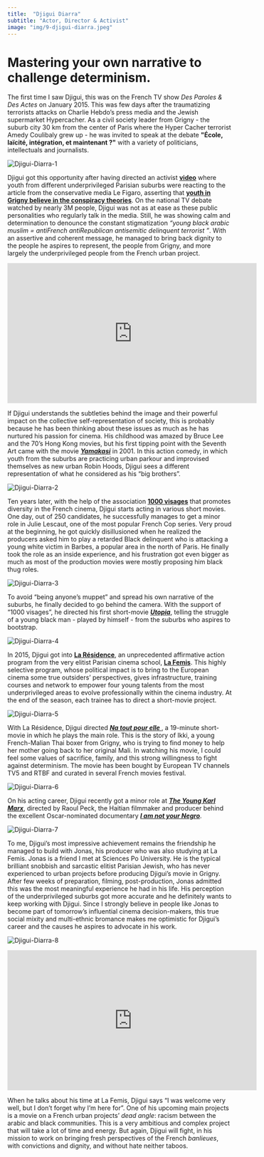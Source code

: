 ```yaml
---
title:  "Djigui Diarra"
subtitle: "Actor, Director & Activist"
image: "img/9-djigui-diarra.jpeg"
---
```


# Mastering your own narrative to challenge determinism. 


The first time I saw Djigui, this was on the French TV show _Des Paroles & Des Actes_ on January 2015. This was few days after the traumatizing terrorists attacks on Charlie Hebdo’s press media and the Jewish supermarket Hypercacher. As a civil society leader from Grigny - the suburb city 30 km from the center of Paris where the Hyper Cacher terrorist Amedy Coulibaly grew up - he was invited to speak at the debate __"École, laïcité, intégration, et maintenant ?"__ with a variety of politicians, intellectuals and journalists. 
 
![Djigui-Diarra-1](img/djigui-diarra-1.jpg)
 
Djigui got this opportunity after having directed an activist __[video](https://www.youtube.com/watch?v=jUueJEnjor8)__ where youth from different underprivileged Parisian suburbs were reacting to the article from the conservative media Le Figaro, asserting that __[youth in Grigny believe in the conspiracy theories](http://www.lefigaro.fr/actualite-france/2015/01/14/01016-20150114ARTFIG00449--grigny-la-ville-de-coulibaly-la-theorie-du-complot-va-bon-train.php)__. On the national TV debate watched by nearly 3M people, Djigui was not as at ease as these public personalities who regularly talk in the media. Still, he was showing calm and determination to denounce the constant stigmatization _“young black arabic muslim = antiFrench antiRepublican antisemitic delinquent terrorist ”_. With an assertive and coherent message, he managed to bring back dignity to the people he aspires to represent, the people from Grigny, and more largely the underprivileged people from the French urban project.
 
<!-- Video Reporterre Citoyen >> https://www.youtube.com/watch?v=jUueJEnjor8 -->

<iframe width="560" height="315" src="https://www.youtube.com/embed/jUueJEnjor8" frameborder="0" allowfullscreen></iframe>

 
If Djigui understands the subtleties behind the image and their powerful impact on the collective self-representation of society, this is probably because he has been thinking about these issues as much as he has nurtured his passion for cinema. His childhood was amazed by Bruce Lee and the 70’s Hong Kong movies, but his first tipping point with the Seventh Art came with the movie __*[Yamakasi](https://www.youtube.com/watch?v=aA0wW7E-Wok)*__ in 2001. In this action comedy, in which youth from the suburbs are practicing urban parkour and improvised themselves as new urban Robin Hoods, Djigui sees a different representation of what he considered as his “big brothers”. 
 
![Djigui-Diarra-2](img/djigui-diarra-2.jpg)
 
Ten years later, with the help of the association __[1000 visages](https://www.facebook.com/1000visages/)__ that promotes diversity in the French cinema, Djigui starts acting in various short movies. One day, out of 250 candidates, he successfully manages to get a minor role in Julie Lescaut, one of the most popular French Cop series. Very proud at the beginning, he got quickly disillusioned when he realized the producers asked him to play a retarded Black delinquent who is attacking a young white victim in Barbes, a popular area in the north of Paris. He finally took the role as an inside experience, and his frustration got even bigger as much as most of the production movies were mostly proposing him black thug roles. 
 
![Djigui-Diarra-3](img/djigui-diarra-3.jpg)
 
To avoid “being anyone’s muppet” and spread his own narrative of the suburbs, he finally decided to go behind the camera. With the support of “1000 visages”, he directed his first short-movie __*[Utopia](https://vimeo.com/68600058)*__, telling the struggle of a young black man - played by himself - from the suburbs who aspires to bootstrap. 
 
![Djigui-Diarra-4](img/djigui-diarra-4.jpg)
 
In 2015, Djigui got into __[La Résidence](http://www.femis.fr/programme-la-residence-489)__, an unprecedented affirmative action program from the very elitist Parisian cinema school, __[La Femis](http://www.femis.fr/)__. This highly selective program, whose political impact is to bring to the European cinema some true outsiders’ perspectives, gives infrastructure, training courses and network to empower four young talents from the most underprivileged areas to evolve professionally within the cinema industry. At the end of the season, each trainee has to direct a short-movie project. 
 
![Djigui-Diarra-5](img/djigui-diarra-5.jpg)
 
With La Résidence, Djigui directed __*[Na tout pour elle ](https://www.facebook.com/FrontiereDesCouleurs/)*__, a 19-minute short-movie in which he plays the main role. This is the story of Ikki, a young French-Malian Thai boxer from Grigny, who is trying to find money to help her mother going back to her original Mali. In watching his movie, I could feel some values of sacrifice, family, and this strong willingness to fight against determinism. The movie has been bought by European TV channels TV5 and RTBF and curated in several French movies festival. 
 
![Djigui-Diarra-6](img/djigui-diarra-6.jpg)
 
On his acting career, Djigui recently got a minor role at __*[The Young Karl Marx](https://www.youtube.com/watch?v=Dz-1BLjQlHo)*__, directed by Raoul Peck, the Haitian filmmaker and producer behind the excellent Oscar-nominated documentary __*[I am not your Negro](https://www.youtube.com/watch?v=rNUYdgIyaPM)*__.
 
![Djigui-Diarra-7](img/djigui-diarra-7.jpg)
 
To me, Djigui’s most impressive achievement remains the friendship he managed to build with Jonas, his producer who was also studying at La Femis. Jonas is a friend I met at Sciences Po University. He is the typical brilliant snobbish and sarcastic elitist Parisian Jewish, who has never experienced to urban projects before producing Djigui’s movie in Grigny. After few weeks of preparation, filming, post-production, Jonas admitted this was the most meaningful experience he had in his life. His perception of the underprivileged suburbs got more accurate and he definitely wants to keep working with Djigui. Since I strongly believe in people like Jonas to become part of tomorrow’s influential cinema decision-makers, this true social mixity and multi-ethnic bromance makes me optimistic for Djigui’s career and the causes he aspires to advocate in his work.
 
![Djigui-Diarra-8](img/djigui-diarra-8.jpg)
 
<iframe width="560" height="315" src="https://www.youtube.com/embed/12nVxJhmk3Y" frameborder="0" allowfullscreen></iframe>
 
When he talks about his time at La Femis, Djigui says “I was welcome very well, but I don’t forget why I’m here for”. One of his upcoming main projects is a movie on a French urban projects’ _dead angle_: racism between the arabic and black communities. This is a very ambitious and complex project that will take a lot of time and energy. But again, Djigui will fight, in his mission to work on bringing fresh perspectives of the French _banlieues_, with convictions and dignity, and without hate neither taboos.
